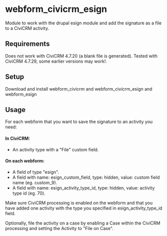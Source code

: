 # webform_civicrm_esign

Module to work with the drupal esign module and add the signature as a file to a CiviCRM activity.

## Requirements
Does not work with CiviCRM 4.7.20 (a blank file is generated). Tested with CiviCRM 4.7.29, some earlier versions may work!.

## Setup
Download and install webform_civicrm and webform_civicrm_esign and webform_esign

## Usage
For each webform that you want to save the signature to an activity you need:

#### In CiviCRM:

* An activity type with a "File" custom field.

#### On each webform:

* A field of type "esign".
* A field with name: esign_custom_field, type: hidden, value: custom field name (eg. custom_9).
* A field with name: esign_activity_type_id, type: hidden, value: activity type id (eg. 70).

Make sure CiviCRM processing is enabled on the webform and that you have added one activity with the type you specified in esign_activity_type_id field.

Optionally, file the activity on a case by enabling a Case within the CiviCRM processing and setting the Activity to "File on Case". 